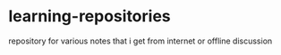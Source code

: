 # learning-repositories
repository for various notes that i get from internet or offline discussion 
